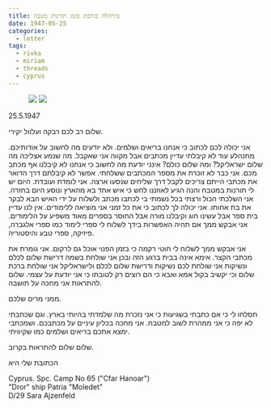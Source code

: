 ```yaml
---
title: מירהלה כותבת בזמן תורנות מטבח
date: 1947-05-25
categories:
  - letter
tags:
  - rivka
  - miriam
  - threads
  - cyprus
---
```


<figure class="half">
    <a  href="/pupko-papers/assets/images/1947-05-25-miriam-1.jpg">
    <img src="/pupko-papers/assets/images/1947-05-25-miriam-1.jpg"></a>
    <a  href="/pupko-papers/assets/images/1947-05-25-miriam-2.jpg">
    <img src="/pupko-papers/assets/images/1947-05-25-miriam-2.jpg"></a>
</figure>

25.5.1947

שלום רב לכם רבקה ועלוול יקירי.

אני יכולה לכם לכתוב כי אנחנו בריאים ושלמים. ולא יודעים
מה לחשוב על אודותיכם. מחנהלע עוד לא קיבלתי עדיין מכתבים אבל
מקווה אני שאקבל. מה שנמע אצליכה מה שלום ישראליקל?
ומה שלום כולם? אינני יודעת מה לחשוב כי אנחנו לא קיבלנו
אף מכתב מכם. אני כבר לא זוכרת את מספר המכתבים
ששלחתי. אפשר לא קיבלתם דרך הדואר את מכתבי הייתם
צריכים לקבל דרך שליחים שנסעו ארצה. אני לומדת ועובדת.
היום יש לי תורנות במטבח והנה הגיע לאוזננו לחש כי
איש אחד בא מהארץ ונוסע היום בחזרה. אני השלכתי
הכול ורצתי בכל נשמתי בי לכתבו מכתב ולשלוח
על ידי האיש הבא לבקר את בת אחותו. אני יכולה לך
לכתוב כי את כל זמני אני מוציאה ללימודים. אין לנו
עדיין בית ספר אבל עשינו חוג וקיבלנו מורה אבל החוסר
בספרים מאוד משפיע על הלימודים. אני אבקש ממך
אם תהיה האפשרות בידך לשלוח לי ספרי לימוד
כמו ספרי אלגברה, פיזיקה, ספרי טבע והיסטוריה.

אני אבקש ממך לשלוח לי חוטי רקמה
כי בזמן הפנוי אוכל גם לרקום. אני גומרת את מכתבי
הקצר. אימא אינה בבית ברגע הזה ובכן
אני שולחת בשמה דרישת שלום לכלם ונשיקות
אני שולחת לכם נשיקות ודרישת שלום לכלם
ולישראליקל אני שולחת ברכת שלום וכי יקשיב בקול
אמא ואבא כי הם רוצים רק לטובתו כי אני יודעת על עצמי. שלום להתראות אני מחכה על תושבה.

ממני מרים שלכם.

תסלחו לי כי אם כתבתי בשגיעות
כי אני נזכרת מה שלמדתי בהיותי בארץ. וגם שכתבתי לא יפה כי אני ממהרת לשוב למטבח.
אני מחכה בכליון עיניים על מכתבכם.
ושמכתבי ימצא אתכם בריאים ושלמים כמו שקיוויתי.

שלום שלום להתראות בקרוב.

הכתובת שלי היא

Cyprus. Spc. Camp No 65 ("Cfar Hanoar")  
"Dror" ship Patria "Moledet"  
D/29 Sara Ajzenfeld
